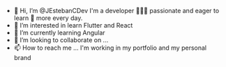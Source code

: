- 👋 Hi, I’m @JEstebanCDev I'm a developer 👩🏻‍💻 passionate and eager to learn 🧠 more every day.
- 👀 I’m interested in learn Flutter and React
- 🌱 I’m currently learning Angular
- 💞️ I’m looking to collaborate on ...
- 📫 How to reach me ... I'm working in my portfolio and my personal brand

<!---
JEstebanCDev/JEstebanCDev is a ✨ special ✨ repository because its `README.md` (this file) appears on your GitHub profile.
You can click the Preview link to take a look at your changes.
--->

